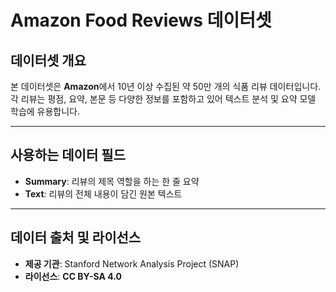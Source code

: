 # Amazon Food Reviews 데이터셋

## 데이터셋 개요

본 데이터셋은 **Amazon**에서 10년 이상 수집된 약 50만 개의 식품 리뷰 데이터입니다. 각 리뷰는 평점, 요약, 본문 등 다양한 정보를 포함하고 있어 텍스트 분석 및 요약 모델 학습에 유용합니다.

---

## 사용하는 데이터 필드

-   **Summary**: 리뷰의 제목 역할을 하는 한 줄 요약
-   **Text**: 리뷰의 전체 내용이 담긴 원본 텍스트

---

## 데이터 출처 및 라이선스

-   **제공 기관**: Stanford Network Analysis Project (SNAP)
-   **라이선스**: **CC BY-SA 4.0**
